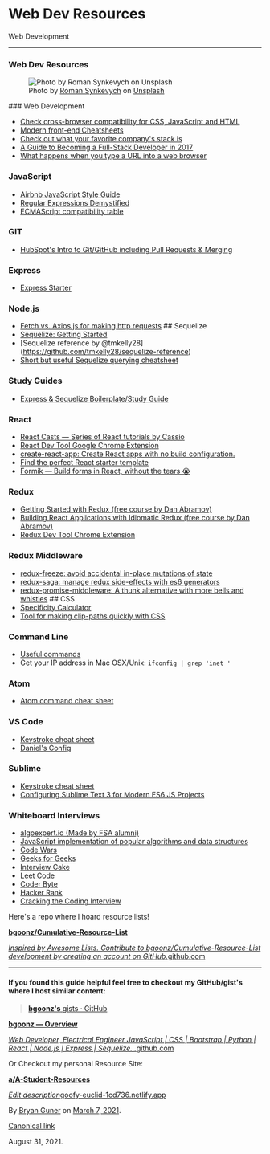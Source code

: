 # Web Dev Resources

Web Development

---

### Web Dev Resources

<figure><img src="https://cdn-images-1.medium.com/max/800/0*S5zCjm6p0WSZJQfT" alt="Photo by Roman Synkevych on Unsplash" class="graf-image" /><figcaption>Photo by <a href="https://unsplash.com/@synkevych?utm_source=medium&amp;utm_medium=referral" class="markup--anchor markup--figure-anchor">Roman Synkevych</a> on <a href="https://unsplash.com?utm_source=medium&amp;utm_medium=referral" class="markup--anchor markup--figure-anchor">Unsplash</a></figcaption></figure>### Web Development

-   <span id="7f87"><a href="https://caniuse.com/#home" class="markup--anchor markup--li-anchor">Check cross-browser compatibility for CSS, JavaScript and HTML</a></span>
-   <span id="6491"><a href="https://medium.freecodecamp.org/modern-frontend-hacking-cheatsheets-df9c2566c72a" class="markup--anchor markup--li-anchor">Modern front-end Cheatsheets</a></span>
-   <span id="1272"><a href="https://stackshare.io/" class="markup--anchor markup--li-anchor">Check out what your favorite company's stack is</a></span>
-   <span id="d228"><a href="https://medium.com/coderbyte/a-guide-to-becoming-a-full-stack-developer-in-2017-5c3c08a1600c" class="markup--anchor markup--li-anchor">A Guide to Becoming a Full-Stack Developer in 2017</a></span>
-   <span id="0b32"><a href="http://edusagar.com/articles/view/70/What-happens-when-you-type-a-URL-in-browser" class="markup--anchor markup--li-anchor">What happens when you type a URL into a web browser</a></span>

### JavaScript

-   <span id="cb55"><a href="https://github.com/airbnb/javascript" class="markup--anchor markup--li-anchor">Airbnb JavaScript Style Guide</a></span>
-   <span id="5f22"><a href="https://medium.freecodecamp.org/regular-expressions-demystified-regex-isnt-as-hard-as-it-looks-617b55cf787" class="markup--anchor markup--li-anchor">Regular Expressions Demystified</a></span>
-   <span id="1f9e"><a href="https://kangax.github.io/compat-table/es6/" class="markup--anchor markup--li-anchor">ECMAScript compatibility table</a></span>

### GIT

-   <span id="c612"><a href="http://product.hubspot.com/blog/git-and-github-tutorial-for-beginners" class="markup--anchor markup--li-anchor">HubSpot's Intro to Git/GitHub including Pull Requests &amp; Merging</a></span>

### Express

-   <span id="f5e1"><a href="https://github.com/tanukid/express-starter" class="markup--anchor markup--li-anchor">Express Starter</a></span>

### Node.js

-   <span id="3f91"><a href="https://medium.com/@thejasonfile/fetch-vs-axios-js-for-making-http-requests-2b261cdd3af5" class="markup--anchor markup--li-anchor">Fetch vs. Axios.js for making http requests</a> \#\# Sequelize</span>
-   <span id="b94a"><a href="https://www.youtube.com/watch?v=6NKNfXtKk0c" class="markup--anchor markup--li-anchor">Sequelize: Getting Started</a></span>
-   <span id="fe38">\[Sequelize reference by @tmkelly28\](https://github.com/tmkelly28/sequelize-reference)</span>
-   <span id="63a1"><a href="https://blog.cloudboost.io/docs-for-the-sequelize-docs-querying-edition-aed4bd1273f0" class="markup--anchor markup--li-anchor">Short but useful Sequelize querying cheatsheet</a></span>

### Study Guides

-   <span id="06de"><a href="https://github.com/ohagert1/Express-Sequelize-Boilerplate-Study-Guide" class="markup--anchor markup--li-anchor">Express &amp; Sequelize Boilerplate/Study Guide</a></span>

### React

-   <span id="524d"><a href="https://www.youtube.com/channel/UCZkjWyyLvzWeoVWEpRemrDQ" class="markup--anchor markup--li-anchor">React Casts — Series of React tutorials by Cassio</a></span>
-   <span id="4e2f"><a href="https://chrome.google.com/webstore/detail/react-developer-tools/fmkadmapgofadopljbjfkapdkoienihi?hl=en" class="markup--anchor markup--li-anchor">React Dev Tool Google Chrome Extension</a></span>
-   <span id="f6ec"><a href="https://github.com/facebookincubator/create-react-app" class="markup--anchor markup--li-anchor">create-react-app: Create React apps with no build configuration.</a></span>
-   <span id="e294"><a href="https://www.javascriptstuff.com/react-starter-projects/" class="markup--anchor markup--li-anchor">Find the perfect React starter template</a></span>
-   <span id="df74"><a href="https://github.com/jaredpalmer/formik" class="markup--anchor markup--li-anchor">Formik — Build forms in React, without the tears 😭</a></span>

### Redux

-   <span id="3ec4"><a href="https://egghead.io/courses/getting-started-with-redux" class="markup--anchor markup--li-anchor">Getting Started with Redux (free course by Dan Abramov)</a></span>
-   <span id="ccfe"><a href="https://egghead.io/courses/building-react-applications-with-idiomatic-redux" class="markup--anchor markup--li-anchor">Building React Applications with Idiomatic Redux (free course by Dan Abramov)</a></span>
-   <span id="5cd7"><a href="https://chrome.google.com/webstore/detail/redux-devtools/lmhkpmbekcpmknklioeibfkpmmfibljd?hl=en" class="markup--anchor markup--li-anchor">Redux Dev Tool Chrome Extension</a></span>

### Redux Middleware

-   <span id="281b"><a href="https://github.com/buunguyen/redux-freeze" class="markup--anchor markup--li-anchor">redux-freeze: avoid accidental in-place mutations of state</a></span>
-   <span id="34e9"><a href="https://github.com/redux-saga/redux-saga" class="markup--anchor markup--li-anchor">redux-saga: manage redux side-effects with es6 generators</a></span>
-   <span id="7dd0"><a href="https://github.com/pburtchaell/redux-promise-middleware" class="markup--anchor markup--li-anchor">redux-promise-middleware: A thunk alternative with more bells and whistles</a> \#\# CSS</span>
-   <span id="883f"><a href="https://specificity.keegan.st/" class="markup--anchor markup--li-anchor">Specificity Calculator</a></span>
-   <span id="4a83"><a href="http://bennettfeely.com/clippy/" class="markup--anchor markup--li-anchor">Tool for making clip-paths quickly with CSS</a></span>

### Command Line

-   <span id="ed0b"><a href="https://lifehacker.com/5743814/become-a-command-line-ninja-with-these-time-saving-shortcuts" class="markup--anchor markup--li-anchor">Useful commands</a></span>
-   <span id="bf51">Get your IP address in Mac OSX/Unix: `ifconfig | grep 'inet '`</span>

### Atom

-   <span id="118a"><a href="https://gist.github.com/chrissimpkins/5bf5686bae86b8129bee" class="markup--anchor markup--li-anchor">Atom command cheat sheet</a></span>

### VS Code

-   <span id="e3ec"><a href="https://code.visualstudio.com/shortcuts/keyboard-shortcuts-macos.pdf" class="markup--anchor markup--li-anchor">Keystroke cheat sheet</a></span>
-   <span id="7f06"><a href="https://gist.github.com/tanukid/4ba5d7021a2027362592cbac0a356f58" class="markup--anchor markup--li-anchor">Daniel's Config</a></span>

### Sublime

-   <span id="e63f"><a href="http://sweetme.at/2013/08/08/sublime-text-keyboard-shortcuts/" class="markup--anchor markup--li-anchor">Keystroke cheat sheet</a></span>
-   <span id="02d2"><a href="https://medium.com/beyond-the-manifesto/configuring-sublime-text-3-for-modern-es6-js-projects-6f3fd69e95de" class="markup--anchor markup--li-anchor">Configuring Sublime Text 3 for Modern ES6 JS Projects</a></span>

### Whiteboard Interviews

-   <span id="555f"><a href="https://www.algoexpert.io/product" class="markup--anchor markup--li-anchor">algoexpert.io (Made by FSA alumni)</a></span>
-   <span id="cb9b"><a href="https://github.com/mgechev/javascript-algorithms" class="markup--anchor markup--li-anchor">JavaScript implementation of popular algorithms and data structures</a></span>
-   <span id="ed3d"><a href="www.codewars.com" class="markup--anchor markup--li-anchor">Code Wars</a></span>
-   <span id="d0e8"><a href="http://www.geeksforgeeks.org/" class="markup--anchor markup--li-anchor">Geeks for Geeks</a></span>
-   <span id="adce"><a href="https://www.interviewcake.com/" class="markup--anchor markup--li-anchor">Interview Cake</a></span>
-   <span id="9e2d"><a href="https://leetcode.com/" class="markup--anchor markup--li-anchor">Leet Code</a></span>
-   <span id="3b9d"><a href="https://coderbyte.com/" class="markup--anchor markup--li-anchor">Coder Byte</a></span>
-   <span id="b6d5"><a href="https://www.hackerrank.com/" class="markup--anchor markup--li-anchor">Hacker Rank</a></span>
-   <span id="6a45"><a href="https://www.amazon.com/Cracking-Coding-Interview-Programming-Questions/dp/0984782850/ref=pd_lpo_sbs_14_t_0?_encoding=UTF8&amp;psc=1&amp;refRID=8BB0KRJ073A8CZXTW5PP&amp;dpID=41XgSiYW7dL&amp;preST=_SY291_BO1,204,203,200_QL40_&amp;dpSrc=detail" class="markup--anchor markup--li-anchor">Cracking the Coding Interview</a></span>

Here's a repo where I hoard resource lists!

<a href="https://github.com/bgoonz/Cumulative-Resource-List.git" class="markup--anchor markup--mixtapeEmbed-anchor" title="https://github.com/bgoonz/Cumulative-Resource-List.git"><strong>bgoonz/Cumulative-Resource-List</strong>
<br/>

<em>Inspired by Awesome Lists. Contribute to bgoonz/Cumulative-Resource-List development by creating an account on GitHub.</em>github.com</a><a href="https://github.com/bgoonz/Cumulative-Resource-List.git" class="js-mixtapeImage mixtapeImage u-ignoreBlock"></a>

---

#### If you found this guide helpful feel free to checkout my GitHub/gist's where I host similar content:

> <a href="https://gist.github.com/bgoonz" class="markup--anchor markup--blockquote-anchor"><strong>bgoonz's</strong> gists · GitHub</a>

<a href="https://github.com/bgoonz" class="markup--anchor markup--mixtapeEmbed-anchor" title="https://github.com/bgoonz"><strong>bgoonz — Overview</strong>
<br/>

<em>Web Developer, Electrical Engineer JavaScript | CSS | Bootstrap | Python | React | Node.js | Express | Sequelize…</em>github.com</a><a href="https://github.com/bgoonz" class="js-mixtapeImage mixtapeImage u-ignoreBlock"></a>

Or Checkout my personal Resource Site:

<a href="https://bgoonzblog20master.gatsbyjs.io/docs/sitemap" class="markup--anchor markup--mixtapeEmbed-anchor" title="https://bgoonzblog20master.gatsbyjs.io/docs/sitemap"><strong>a/A-Student-Resources</strong>
<br/>

<em>Edit description</em>goofy-euclid-1cd736.netlify.app</a><a href="https://bgoonzblog20master.gatsbyjs.io/docs/sitemap" class="js-mixtapeImage mixtapeImage u-ignoreBlock"></a>

By <a href="https://medium.com/@bryanguner" class="p-author h-card">Bryan Guner</a> on [March 7, 2021](https://medium.com/p/ec1975773d7d).

<a href="https://medium.com/@bryanguner/web-dev-resources-ec1975773d7d" class="p-canonical">Canonical link</a>

August 31, 2021.
